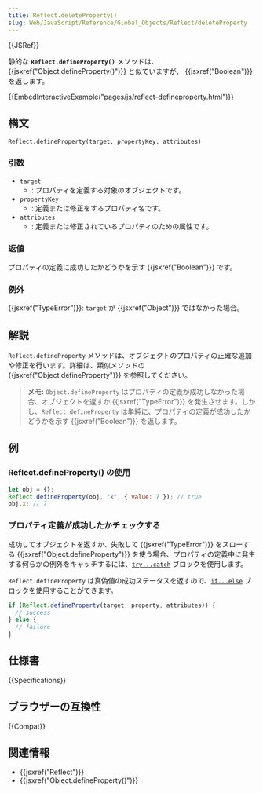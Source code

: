 ```yaml
---
title: Reflect.deleteProperty()
slug: Web/JavaScript/Reference/Global_Objects/Reflect/deleteProperty
---
```


{{JSRef}}

静的な **`Reflect.defineProperty()`** メソッドは、{{jsxref("Object.defineProperty()")}} と似ていますが、 {{jsxref("Boolean")}} を返します。

{{EmbedInteractiveExample("pages/js/reflect-defineproperty.html")}}

## 構文

```
Reflect.defineProperty(target, propertyKey, attributes)
```

### 引数

- `target`
  - : プロパティを定義する対象のオブジェクトです。
- `propertyKey`
  - : 定義または修正をするプロパティ名です。
- `attributes`
  - : 定義または修正されているプロパティのための属性です。

### 返値

プロパティの定義に成功したかどうかを示す {{jsxref("Boolean")}} です。

### 例外

{{jsxref("TypeError")}}: `target` が {{jsxref("Object")}} ではなかった場合。

## 解説

`Reflect.defineProperty` メソッドは、オブジェクトのプロパティの正確な追加や修正を行います。詳細は、類似メソッドの {{jsxref("Object.defineProperty")}} を参照してください。

> **メモ:** `Object.defineProperty` はプロパティの定義が成功しなかった場合、オブジェクトを返すか {{jsxref("TypeError")}} を発生させます。しかし、`Reflect.defineProperty` は単純に、プロパティの定義が成功したかどうかを示す {{jsxref("Boolean")}} を返します。

## 例

### Reflect.defineProperty() の使用

```js
let obj = {};
Reflect.defineProperty(obj, "x", { value: 7 }); // true
obj.x; // 7
```

### プロパティ定義が成功したかチェックする

成功してオブジェクトを返すか、失敗して {{jsxref("TypeError")}} をスローする {{jsxref("Object.defineProperty")}} を使う場合、プロパティの定義中に発生する何らかの例外をキャッチするには、[`try...catch`](/ja/docs/Web/JavaScript/Reference/Statements/try...catch) ブロックを使用します。

`Reflect.defineProperty` は真偽値の成功ステータスを返すので、[`if...else`](/ja/docs/Web/JavaScript/Reference/Statements/if...else) ブロックを使用することができます。

```js
if (Reflect.defineProperty(target, property, attributes)) {
  // success
} else {
  // failure
}
```

## 仕様書

{{Specifications}}

## ブラウザーの互換性

{{Compat}}

## 関連情報

- {{jsxref("Reflect")}}
- {{jsxref("Object.defineProperty()")}}
